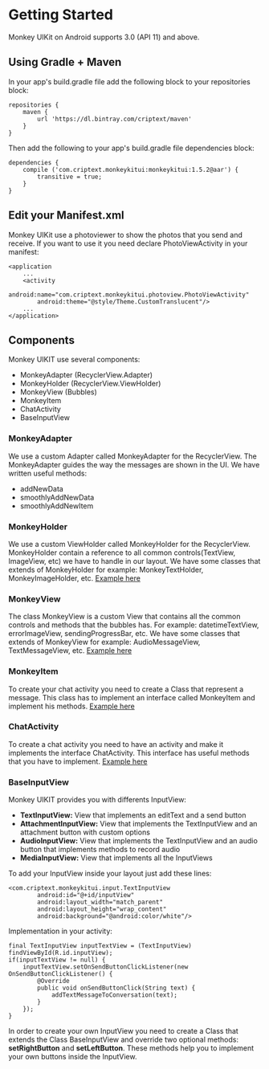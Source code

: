 # Getting Started

Monkey UIKit on Android supports 3.0 (API 11) and above.

## Using Gradle + Maven

In your app's build.gradle file add the following block to your repositories block:
```
repositories { 
    maven {
        url 'https://dl.bintray.com/criptext/maven'
    } 
}
```

Then add the following to your app's build.gradle file dependencies block:
```
dependencies {
    compile ('com.criptext.monkeykitui:monkeykitui:1.5.2@aar') {
        transitive = true;
    }
}
```

## Edit your Manifest.xml
Monkey UIKit use a photoviewer to show the photos that you send and receive. If you want to use it you need declare PhotoViewActivity in your manifest:
```
<application
    ...
    <activity
        android:name="com.criptext.monkeykitui.photoview.PhotoViewActivity"
        android:theme="@style/Theme.CustomTranslucent"/>
    ...
</application>
```
## Components
Monkey UIKIT use several components:
- MonkeyAdapter (RecyclerView.Adapter)
- MonkeyHolder (RecyclerView.ViewHolder)
- MonkeyView (Bubbles)
- MonkeyItem 
- ChatActivity
- BaseInputView

### MonkeyAdapter
We use a custom Adapter called MonkeyAdapter for the RecyclerView. The MonkeyAdapter guides the way the messages are shown in the UI. We have written useful methods:
- addNewData
- smoothlyAddNewData
- smoothlyAddNewItem

### MonkeyHolder
We use a custom ViewHolder called MonkeyHolder for the RecyclerView. MonkeyHolder contain a reference to all common controls(TextView, ImageView, etc) we have to handle in our layout. We have some classes that extends of MonkeyHolder for example: MonkeyTextHolder, MonkeyImageHolder, etc.
[Example here](monkeykitui/src/main/kotlin/com/criptext/monkeykitui/recycler/holders/MonkeyTextHolder.kt)

### MonkeyView
The class MonkeyView is a custom View that contains all the common controls and methods that the bubbles has. For example: datetimeTextView, errorImageView, sendingProgressBar, etc. We have some classes that extends of MonkeyView for example: AudioMessageView, TextMessageView, etc.
[Example here](monkeykitui/src/main/kotlin/com/criptext/monkeykitui/bubble/TextMessageView.kt)

### MonkeyItem
To create your chat activity you need to create a Class that represent a message. This class has to implement an interface called MonkeyItem and implement his methods.
[Example here](app/src/main/java/com/criptext/uisample/MessageItem.java)

### ChatActivity
To create a chat activity you need to have an activity and make it implements the interface ChatActivity. This interface has useful methods that you have to implement.
[Example here](app/src/main/java/com/criptext/uisample/MainActivity.java)

### BaseInputView
Monkey UIKIT provides you with differents InputView: 
- **TextInputView:** View that implements an editText and a send button
- **AttachmentInputView:** View that implements the TextInputView and an attachment button with custom options
- **AudioInputView:** View that implements the TextInputView and an audio button that implements methods to record audio
- **MediaInputView:** View that implements all the InputViews

To add your InputView inside your layout just add these lines:
```
<com.criptext.monkeykitui.input.TextInputView
        android:id="@+id/inputView"
        android:layout_width="match_parent"
        android:layout_height="wrap_content"
        android:background="@android:color/white"/>
```
Implementation in your activity:
```
final TextInputView inputTextView = (TextInputView) findViewById(R.id.inputView);
if(inputTextView != null) {
    inputTextView.setOnSendButtonClickListener(new OnSendButtonClickListener() {
        @Override
        public void onSendButtonClick(String text) {
            addTextMessageToConversation(text);
        }
    });
}
```
In order to create your own InputView you need to create a Class that extends the Class BaseInputView and override two optional methods: **setRightButton** and **setLeftButton**. These methods help you to implement your own buttons inside the InputView.





